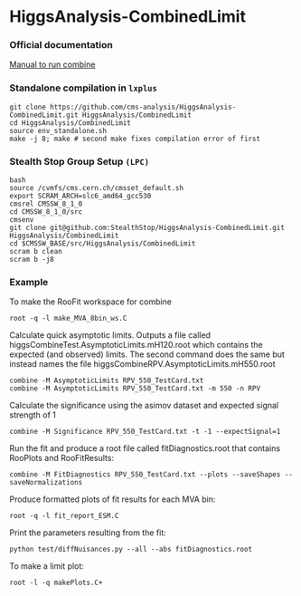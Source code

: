 HiggsAnalysis-CombinedLimit
===========================

### Official documentation

[Manual to run combine](https://github.com/cms-analysis/HiggsAnalysis-CombinedLimit/wiki)

### Standalone compilation in `lxplus`
```
git clone https://github.com/cms-analysis/HiggsAnalysis-CombinedLimit.git HiggsAnalysis/CombinedLimit
cd HiggsAnalysis/CombinedLimit
source env_standalone.sh 
make -j 8; make # second make fixes compilation error of first
```

### Stealth Stop Group Setup `(LPC)`
```
bash
source /cvmfs/cms.cern.ch/cmsset_default.sh 
export SCRAM_ARCH=slc6_amd64_gcc530
cmsrel CMSSW_8_1_0
cd CMSSW_8_1_0/src
cmsenv
git clone git@github.com:StealthStop/HiggsAnalysis-CombinedLimit.git HiggsAnalysis/CombinedLimit
cd $CMSSW_BASE/src/HiggsAnalysis/CombinedLimit
scram b clean
scram b -j8
```

### Example

To make the RooFit workspace for combine
```
root -q -l make_MVA_8bin_ws.C
```

Calculate quick asymptotic limits.  Outputs a file called higgsCombineTest.AsymptoticLimits.mH120.root
which contains the expected (and observed) limits.
The second command does the same but instead names the file higgsCombineRPV.AsymptoticLimits.mH550.root
```
combine -M AsymptoticLimits RPV_550_TestCard.txt
combine -M AsymptoticLimits RPV_550_TestCard.txt -m 550 -n RPV
```

Calculate the significance using the asimov dataset and expected signal strength of 1
```
combine -M Significance RPV_550_TestCard.txt -t -1 --expectSignal=1
```

Run the fit and produce a root file called fitDiagnostics.root that contains RooPlots and RooFitResults:
```
combine -M FitDiagnostics RPV_550_TestCard.txt --plots --saveShapes --saveNormalizations
```

Produce formatted plots of fit results for each MVA bin:
```
root -q -l fit_report_ESM.C
```

Print the parameters resulting from the fit:
```
python test/diffNuisances.py --all --abs fitDiagnostics.root
```

To make a limit plot:
```
root -l -q makePlots.C+
```
